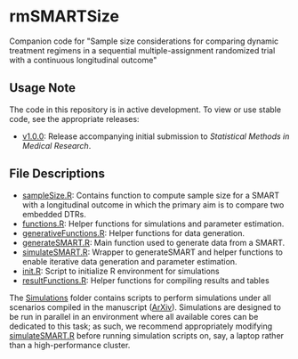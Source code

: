 # rmSMARTSize
Companion code for "Sample size considerations for comparing dynamic treatment regimens in a sequential multiple-assignment randomized trial with a continuous longitudinal outcome"

## Usage Note
The code in this repository is in active development. To view or use stable code, see the appropriate releases:
- [v1.0.0](../../releases/tag/v1.0.0): Release accompanying initial submission to _Statistical Methods in Medical Research_.

## File Descriptions
- [sampleSize.R](sampleSize.R): Contains function to compute sample size for a SMART with a longitudinal outcome in which the primary aim is to compare two embedded DTRs.
- [functions.R](functions.R): Helper functions for simulations and parameter estimation.
- [generativeFunctions.R](generativeFunctions.R): Helper functions for data generation.
- [generateSMART.R](generateSMART.R): Main function used to generate data from a SMART.
- [simulateSMART.R](simulateSMART.R): Wrapper to generateSMART and helper functions to enable iterative data generation and parameter estimation.
- [init.R](init.R): Script to initialize R environment for simulations
- [resultFunctions.R](resultFunctions.R): Helper functions for compiling results and tables

The [Simulations](Simulations) folder contains scripts to perform simulations under all scenarios compiled in the manuscript ([ArXiv](https://arxiv.org/abs/1810.13094)). Simulations are designed to be run in parallel in an environment where all available cores can be dedicated to this task; as such, we recommend appropriately modifying [simulateSMART.R](simulateSMART.R) before running simulation scripts on, say, a laptop rather than a high-performance cluster.
